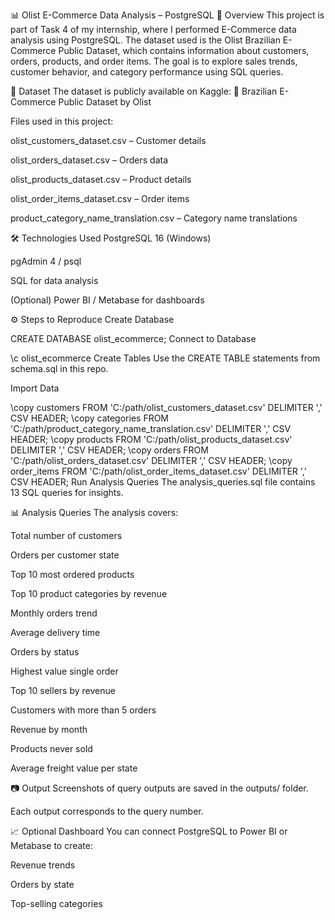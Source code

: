 📊 Olist E-Commerce Data Analysis – PostgreSQL
📌 Overview
This project is part of Task 4 of my internship, where I performed E-Commerce data analysis using PostgreSQL.
The dataset used is the Olist Brazilian E-Commerce Public Dataset, which contains information about customers, orders, products, and order items.
The goal is to explore sales trends, customer behavior, and category performance using SQL queries.

📂 Dataset
The dataset is publicly available on Kaggle:
🔗 Brazilian E-Commerce Public Dataset by Olist

Files used in this project:

olist_customers_dataset.csv – Customer details

olist_orders_dataset.csv – Orders data

olist_products_dataset.csv – Product details

olist_order_items_dataset.csv – Order items

product_category_name_translation.csv – Category name translations

🛠 Technologies Used
PostgreSQL 16 (Windows)

pgAdmin 4 / psql

SQL for data analysis

(Optional) Power BI / Metabase for dashboards

⚙ Steps to Reproduce
Create Database


CREATE DATABASE olist_ecommerce;
Connect to Database


\c olist_ecommerce
Create Tables
Use the CREATE TABLE statements from schema.sql in this repo.

Import Data

\copy customers FROM 'C:/path/olist_customers_dataset.csv' DELIMITER ',' CSV HEADER;
\copy categories FROM 'C:/path/product_category_name_translation.csv' DELIMITER ',' CSV HEADER;
\copy products FROM 'C:/path/olist_products_dataset.csv' DELIMITER ',' CSV HEADER;
\copy orders FROM 'C:/path/olist_orders_dataset.csv' DELIMITER ',' CSV HEADER;
\copy order_items FROM 'C:/path/olist_order_items_dataset.csv' DELIMITER ',' CSV HEADER;
Run Analysis Queries
The analysis_queries.sql file contains 13 SQL queries for insights.

📊 Analysis Queries
The analysis covers:

Total number of customers

Orders per customer state

Top 10 most ordered products

Top 10 product categories by revenue

Monthly orders trend

Average delivery time

Orders by status

Highest value single order

Top 10 sellers by revenue

Customers with more than 5 orders

Revenue by month

Products never sold

Average freight value per state

📷 Output
Screenshots of query outputs are saved in the outputs/ folder.

Each output corresponds to the query number.

📈 Optional Dashboard
You can connect PostgreSQL to Power BI or Metabase to create:

Revenue trends

Orders by state

Top-selling categories

